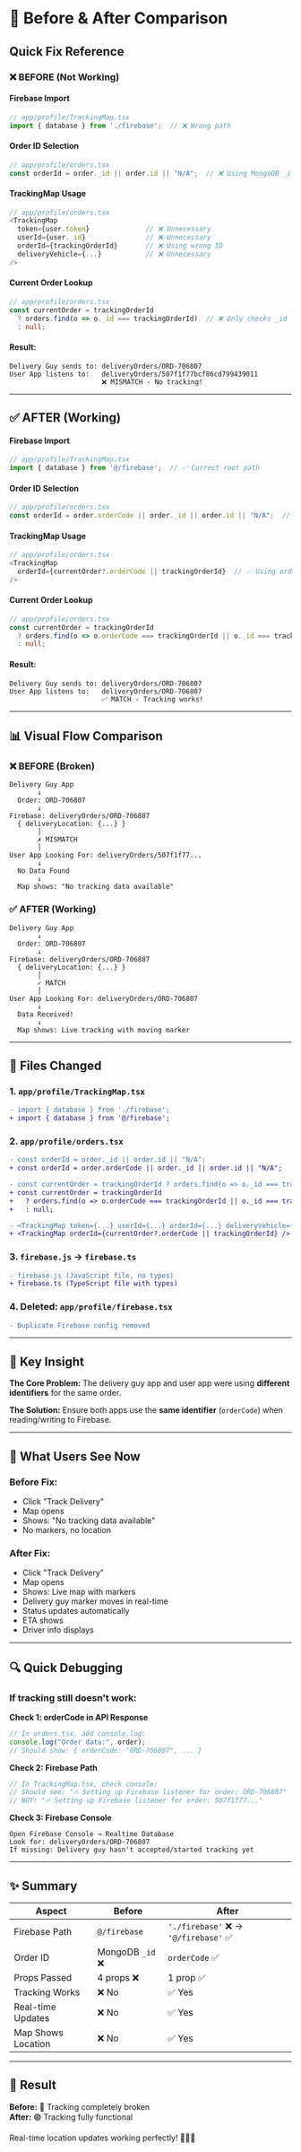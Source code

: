 # 🔄 Before & After Comparison

## Quick Fix Reference

### ❌ BEFORE (Not Working)

#### Firebase Import
```typescript
// app/profile/TrackingMap.tsx
import { database } from './firebase';  // ❌ Wrong path
```

#### Order ID Selection  
```typescript
// app/profile/orders.tsx
const orderId = order._id || order.id || "N/A";  // ❌ Using MongoDB _id
```

#### TrackingMap Usage
```typescript
// app/profile/orders.tsx
<TrackingMap 
  token={user.token}              // ❌ Unnecessary
  userId={user._id}               // ❌ Unnecessary
  orderId={trackingOrderId}       // ❌ Using wrong ID
  deliveryVehicle={...}           // ❌ Unnecessary
/>
```

#### Current Order Lookup
```typescript
// app/profile/orders.tsx
const currentOrder = trackingOrderId 
  ? orders.find(o => o._id === trackingOrderId)  // ❌ Only checks _id
  : null;
```

#### Result:
```
Delivery Guy sends to: deliveryOrders/ORD-706807
User App listens to:   deliveryOrders/507f1f77bcf86cd799439011
                       ❌ MISMATCH - No tracking!
```

---

## ✅ AFTER (Working)

#### Firebase Import
```typescript
// app/profile/TrackingMap.tsx
import { database } from '@/firebase';  // ✅ Correct root path
```

#### Order ID Selection
```typescript
// app/profile/orders.tsx
const orderId = order.orderCode || order._id || order.id || "N/A";  // ✅ orderCode first
```

#### TrackingMap Usage
```typescript
// app/profile/orders.tsx
<TrackingMap 
  orderId={currentOrder?.orderCode || trackingOrderId}  // ✅ Using orderCode
/>
```

#### Current Order Lookup
```typescript
// app/profile/orders.tsx
const currentOrder = trackingOrderId 
  ? orders.find(o => o.orderCode === trackingOrderId || o._id === trackingOrderId)  // ✅ Checks both
  : null;
```

#### Result:
```
Delivery Guy sends to: deliveryOrders/ORD-706807
User App listens to:   deliveryOrders/ORD-706807
                       ✅ MATCH - Tracking works!
```

---

## 📊 Visual Flow Comparison

### ❌ BEFORE (Broken)

```
Delivery Guy App
       ↓
  Order: ORD-706807
       ↓
Firebase: deliveryOrders/ORD-706807
  { deliveryLocation: {...} }
       │
       ✗ MISMATCH
       │
User App Looking For: deliveryOrders/507f1f77...
       ↓
  No Data Found
       ↓
  Map shows: "No tracking data available"
```

### ✅ AFTER (Working)

```
Delivery Guy App
       ↓
  Order: ORD-706807
       ↓
Firebase: deliveryOrders/ORD-706807
  { deliveryLocation: {...} }
       │
       ✓ MATCH
       │
User App Looking For: deliveryOrders/ORD-706807
       ↓
  Data Received!
       ↓
  Map shows: Live tracking with moving marker
```

---

## 🔧 Files Changed

### 1. `app/profile/TrackingMap.tsx`
```diff
- import { database } from './firebase';
+ import { database } from '@/firebase';
```

### 2. `app/profile/orders.tsx`
```diff
- const orderId = order._id || order.id || "N/A";
+ const orderId = order.orderCode || order._id || order.id || "N/A";

- const currentOrder = trackingOrderId ? orders.find(o => o._id === trackingOrderId) : null;
+ const currentOrder = trackingOrderId 
+   ? orders.find(o => o.orderCode === trackingOrderId || o._id === trackingOrderId) 
+   : null;

- <TrackingMap token={...} userId={...} orderId={...} deliveryVehicle={...} />
+ <TrackingMap orderId={currentOrder?.orderCode || trackingOrderId} />
```

### 3. `firebase.js` → `firebase.ts`
```diff
- firebase.js (JavaScript file, no types)
+ firebase.ts (TypeScript file with types)
```

### 4. Deleted: `app/profile/firebase.tsx`
```diff
- Duplicate Firebase config removed
```

---

## 🎯 Key Insight

**The Core Problem:**
The delivery guy app and user app were using **different identifiers** for the same order.

**The Solution:**
Ensure both apps use the **same identifier** (`orderCode`) when reading/writing to Firebase.

---

## 📱 What Users See Now

### Before Fix:
- Click "Track Delivery"
- Map opens
- Shows: "No tracking data available"
- No markers, no location

### After Fix:
- Click "Track Delivery"
- Map opens
- Shows: Live map with markers
- Delivery guy marker moves in real-time
- Status updates automatically
- ETA shows
- Driver info displays

---

## 🔍 Quick Debugging

### If tracking still doesn't work:

**Check 1: orderCode in API Response**
```typescript
// In orders.tsx, add console.log:
console.log("Order data:", order);
// Should show: { orderCode: "ORD-706807", ... }
```

**Check 2: Firebase Path**
```typescript
// In TrackingMap.tsx, check console:
// Should see: "🔥 Setting up Firebase listener for order: ORD-706807"
// NOT: "🔥 Setting up Firebase listener for order: 507f1f77..."
```

**Check 3: Firebase Console**
```
Open Firebase Console → Realtime Database
Look for: deliveryOrders/ORD-706807
If missing: Delivery guy hasn't accepted/started tracking yet
```

---

## ✨ Summary

| Aspect | Before | After |
|--------|--------|-------|
| Firebase Path | `@/firebase` | `'./firebase'` ❌ → `'@/firebase'` ✅ |
| Order ID | MongoDB `_id` ❌ | `orderCode` ✅ |
| Props Passed | 4 props ❌ | 1 prop ✅ |
| Tracking Works | ❌ No | ✅ Yes |
| Real-time Updates | ❌ No | ✅ Yes |
| Map Shows Location | ❌ No | ✅ Yes |

---

## 🎉 Result

**Before:** 🔴 Tracking completely broken  
**After:** 🟢 Tracking fully functional  

Real-time location updates working perfectly! 🚚📍✨

